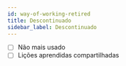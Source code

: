 ```yaml
---
id: way-of-working-retired
title: Descontinuado
sidebar_label: Descontinuado
---
```


- [ ] Não mais usado
- [ ] Lições aprendidas compartilhadas